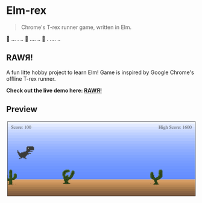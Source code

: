 # Elm-rex
> Chrome's T-rex runner game, written in Elm.

:dragon_face: ... . .. :cactus:  ....  .. :cactus: . .... ..

## RAWЯ!
A fun litte hobby project to learn Elm! Game is inspired by Google Chrome's offline T-rex runner. 

**Check out the live demo here: [RAWЯ!](https://joelchelliah.github.io/elm-rex/)**


## Preview
![screenshot](images/screenshot.png)
